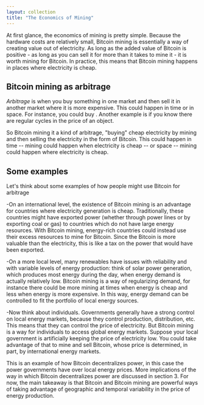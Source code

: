 ```yaml
---
layout: collection
title: "The Economics of Mining"
---
```


<p>At first glance, the economics of mining is pretty simple. Because the hardware costs are relatively small, Bitcoin mining is essentially a way of creating value out of electricity. As long as the added value of Bitcoin is positive - as long as you can sell it for more than it takes to mine it - it is worth mining for Bitcoin. In practice, this means that Bitcoin mining happens in places where electricity is cheap.</p>

<h2>Bitcoin mining as arbitrage</h2>

<p><i>Arbitrage</i> is when you buy something in one market and then sell it in another market where it is more expensive. This could happen in time or in space. For instance, you could buy . Another example is if you know there are regular cycles in the price of an object.</p>

<p>So Bitcoin mining it a kind of arbitrage, "buying" cheap electricity by mining and then selling the electricity in the form of Bitcoin. This could happen in time -- mining could happen when electricity is cheap -- or space -- mining could happen where electricity is cheap.</p>

<h2>Some examples</h2>

<p>Let's think about some examples of how people might use Bitcoin for arbitrage</p>

<p>-On an international level, the existence of Bitcoin mining is an advantage for countries where electricity generation is cheap. Traditionally, these countries might have exported power (whether through power lines or by exporting coal or gas) to countries which do not have large energy resources. With Bitcoin mining, energy-rich countries could instead use their excess resources to mine for Bitcoin. Since the Bitcoin is more valuable than the electricity, this is like a tax on the power that would have been exported.</p>

<p>-On a more local level, many renewables have issues with reliability and with variable levels of energy production: think of solar power generation, which produces most energy during the day, when energy demand is actually relatively low. Bitcoin mining is a way of regularizing demand, for instance there could be more mining at times when energy is cheap and less when energy is more expensive. In this way, energy demand can be controlled to fit the portfolio of local energy sources.</p>

<p>-Now think about individuals. Governments generally have a strong control on local energy markets, because they control production, distribution, etc. This means that they can control the price of electricity. But Bitcoin mining is a way for individuals to access global energy markets. Suppose your local government is artificially keeping the price of electricity low. You could take advantage of that to mine and sell Bitcoin, whose price is determined, in part, by international energy markets.</p>

<p>This is an example of how Bitcoin decentralizes power, in this case the power governments have over local energy prices. More implications of the way in which Bitcoin decentralizes power are discussed in section 3. For now, the main takeaway is that Bitcoin and Bitcoin mining are powerful ways of taking advantage of geographic and temporal variability in the price of energy production.</p>















